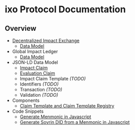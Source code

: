 # ixo Protocol Documentation

## Overview
* [Decentralized Impact Exchange](./components/Decentralized%20Impact%20Exchange%20(DIX).md)
  * [Data Model](./diagrams/DIX_DataModel.png)
* Global Impact Ledger
  * [Data Model](./diagrams/GIL_DataModel.png)
* JSON-LD Data Model
  * [Impact Claim](./datamodels/Impact%20Claim.md)
  * [Evaluation Claim](./datamodels/Evaluation%20Claim.md)
  * Impact Claim Template *(TODO)*
  * Identifiers *(TODO)*
  * Transaction *(TODO)*
  * Validation *(TODO)*
* Components
  * [Claim Template and Claim Template Registry](./components/Claim%20Template%20and%20Claim%20Template%20Registry.md)
* Code Snippets
  * [Generate Menmonic in Javascript](https://gist.github.com/cedricf/d37cb9abff0b2446757d225a43830eb8)
  * [Generate Sovrin DID from a Menmonic in Javascript](https://gist.github.com/cedricf/ca80d320eaafda3232036d06737e587c)
   
